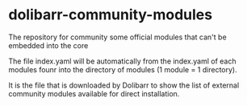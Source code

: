 # dolibarr-community-modules
The repository for community some official modules that can't be embedded into the core

The file index.yaml will be automatically from the index.yaml of each modules founr into the directory of modules (1 module = 1 directory).

It is the file that is downloaded by Dolibarr to show the list of external community modules available for direct installation.

